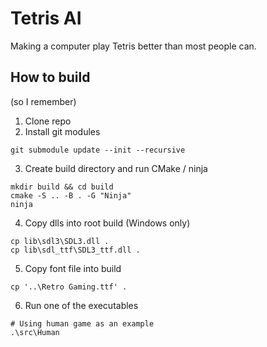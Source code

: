 # Tetris AI
Making a computer play Tetris better than most people can.

## How to build
(so I remember)

1. Clone repo
2. Install git modules
```
git submodule update --init --recursive
```
3. Create build directory and run CMake / ninja
```
mkdir build && cd build
cmake -S .. -B . -G "Ninja"
ninja
```
4. Copy dlls into root build (Windows only)
```
cp lib\sdl3\SDL3.dll .
cp lib\sdl_ttf\SDL3_ttf.dll .
```
5. Copy font file into build
```
cp '..\Retro Gaming.ttf' .
```
6. Run one of the executables

```
# Using human game as an example
.\src\Human
```
